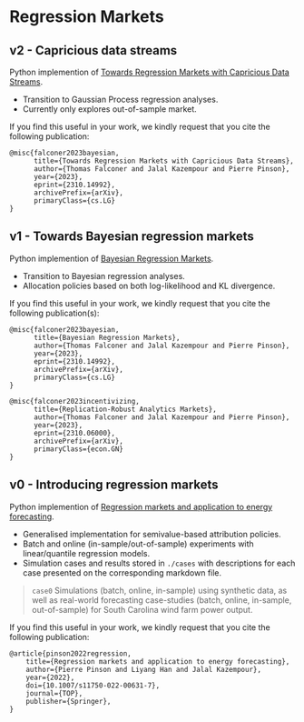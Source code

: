 # Regression Markets

## v2 - Capricious data streams 

Python implemention of [Towards Regression Markets with Capricious Data Streams](https://arxiv.org/abs/2310.14992). 

* Transition to Gaussian Process regression analyses.
* Currently only explores out-of-sample market.

If you find this useful in your work, we kindly request that you cite the following publication:

```
@misc{falconer2023bayesian,
      title={Towards Regression Markets with Capricious Data Streams}, 
      author={Thomas Falconer and Jalal Kazempour and Pierre Pinson},
      year={2023},
      eprint={2310.14992},
      archivePrefix={arXiv},
      primaryClass={cs.LG}
}
```

## v1 - Towards Bayesian regression markets
 
Python implemention of [Bayesian Regression Markets](https://arxiv.org/abs/2310.14992). 

* Transition to Bayesian regression analyses.
* Allocation policies based on both log-likelihood and KL divergence.

If you find this useful in your work, we kindly request that you cite the following publication(s):

```
@misc{falconer2023bayesian,
      title={Bayesian Regression Markets}, 
      author={Thomas Falconer and Jalal Kazempour and Pierre Pinson},
      year={2023},
      eprint={2310.14992},
      archivePrefix={arXiv},
      primaryClass={cs.LG}
}
```

```
@misc{falconer2023incentivizing,
      title={Replication-Robust Analytics Markets}, 
      author={Thomas Falconer and Jalal Kazempour and Pierre Pinson},
      year={2023},
      eprint={2310.06000},
      archivePrefix={arXiv},
      primaryClass={econ.GN}
}
```

## v0 - Introducing regression markets
 
Python implemention of [Regression markets and application to energy forecasting](https://link.springer.com/article/10.1007/s11750-022-00631-7). 

* Generalised implementation for semivalue-based attribution policies.
* Batch and online (in-sample/out-of-sample) experiments with linear/quantile regression models.
* Simulation cases and results stored in `./cases` with descriptions for each case presented on the corresponding markdown file.
  
> `case0` Simulations (batch, online, in-sample) using synthetic data, as well as real-world forecasting case-studies (batch, online, in-sample, out-of-sample) for South Carolina wind farm power output.


If you find this useful in your work, we kindly request that you cite the following publication:

```
@article{pinson2022regression,
    title={Regression markets and application to energy forecasting},
    author={Pierre Pinson and Liyang Han and Jalal Kazempour},
    year={2022},
    doi={10.1007/s11750-022-00631-7},
    journal={TOP},
    publisher={Springer},
}
```